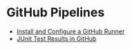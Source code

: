 # GitHub Pipelines

*   [Install and Configure a GitHub Runner](./github-pipelines/install-and-configure-a-github-runner.md)
*   [JUnit Test Results in GitHub](./github-pipelines/junit-test-results-in-github.md)